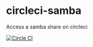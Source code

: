 circleci-samba
==============

Access a samba share on circleci

[![Circle CI](https://circleci.com/gh/NicolasTr/circleci-samba.png?style=badge)](https://circleci.com/gh/NicolasTr/circleci-samba)
